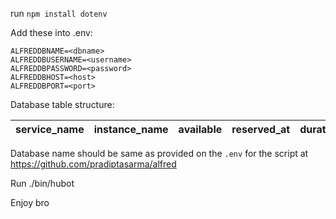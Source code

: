 run `npm install dotenv`

Add these into .env: 

```
ALFREDDBNAME=<dbname>
ALFREDDBUSERNAME=<username>
ALFREDDBPASSWORD=<password>
ALFREDDBHOST=<host>
ALFREDDBPORT=<port>
```

Database table structure: 

| service_name | instance_name | available | reserved_at | duration | booked_by | comments |
|--------------|---------------|-----------|-------------|----------|-----------|----------|

Database name should be same as provided on the `.env` for the script at https://github.com/pradiptasarma/alfred

Run ./bin/hubot

Enjoy bro
